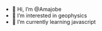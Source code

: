 - 👋 Hi, I’m @Amajobe
- 👀 I’m interested in geophysics
- 🌱 I’m currently learning javascript


<!---
Amajobe/Amajobe is a ✨ special ✨ repository because its `README.md` (this file) appears on your GitHub profile.
You can click the Preview link to take a look at your changes.
--->

